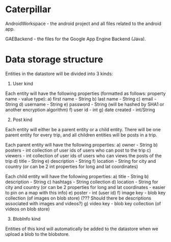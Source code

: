 Caterpillar
===========

AndroidWorkspace - the android project and all files related to the android app.

GAEBackend - the files for the Google App Engine Backend (Java).


Data storage structure
======================

Entities in the datastore will be divided into 3 kinds:

1) User kind

Each entity will have the following properties (formatted as follows: property name - value type):
a) first name - String
b) last name - String
c) email - String
d) username - String
e) password - String (will be hashed by SHA1 or another encryption algorithm)
f) user id - int
g) date created - int/String

2) Post kind

Each entity will either be a parent entity or a child entity. There will be one parent entity for every trip, and all children entities will be posts in a trip.

Each parent entity will have the following properties:
a) owner - String
b) posters - int collection of user ids of users who can post to the trip
c) viewers - int collection of user ids of users who can views the posts of the trip
d) title - String
e) description - String
f) location - String for city and country (or can be 2 int properties for long and lat coordinates)

Each child entity will have the following properties:
a) title - String
b) description - String
c) hashtags - String collection
d) location - String for city and country (or can be 2 properties for long and lat coordinates - easier to pin on a map with this info)
e) poster - int (user id)
f) image key - blob key collection (of images on blob store) (??? Should there be descriptions associated with images and videos?)
g) video key - blob key collection (of videos on blob store)

3) BlobInfo kind

Entities of this kind will automatically be added to the datastore when we upload a blob to the blobstore. 
